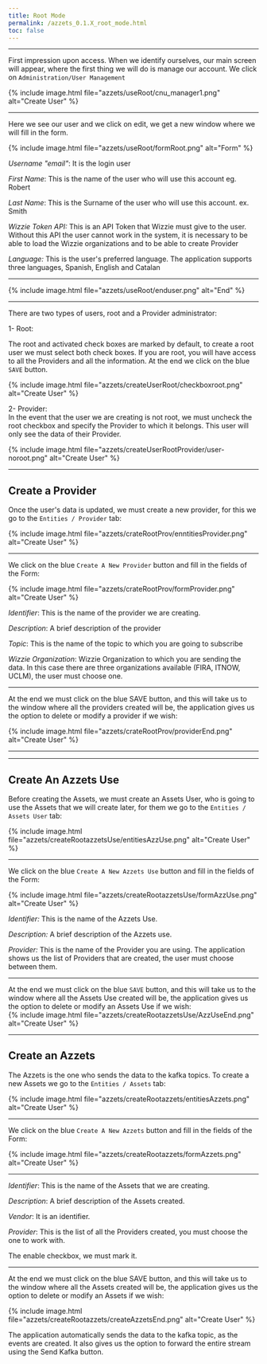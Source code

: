 ```yaml
---
title: Root Mode
permalink: /azzets_0.1.X_root_mode.html
toc: false
---
```

* * *
First impression upon access.
When we identify ourselves, our main screen will appear, where the first thing we will do is manage our account. We click on `Administration/User Management`

{% include image.html file="azzets/useRoot/cnu_manager1.png" alt="Create User" %}

* * *
Here we see our user and we click on edit, we get a new window where we will fill in the form.

{% include image.html file="azzets/useRoot/formRoot.png" alt="Form" %}

*Username "email"*: It is the login user

*First Name*: This is the name of the user who will use this account eg. Robert

*Last Name*: This is the Surname of the user who will use this account. ex. Smith

*Wizzie Token API:* This is an API Token that Wizzie must give to the user. Without this API the user cannot work in the system, it is necessary to be able to load the Wizzie organizations and to be able to create Provider

*Language:* This is the user's preferred language. The application supports three languages, Spanish, English and Catalan


* * * 
   {% include image.html file="azzets/useRoot/enduser.png" alt="End" %}             
_ _ _
There are two types of users, root and a Provider administrator:

1- Root:

The root and activated check boxes are marked by default, to create a root user we must select both check boxes. If you are root, you will have access to all the Providers and all the information.
At the end we click on the blue `SAVE` button.

{% include image.html file="azzets/createUserRoot/checkboxroot.png" alt="Create User" %}

2- Provider:  
In the event that the user we are creating is not root, we must uncheck the root checkbox and specify the Provider to which it belongs. This user will only see the data of their Provider.

{% include image.html file="azzets/createUserRootProvider/user-noroot.png" alt="Create User" %}

* * *
## Create a Provider  

Once the user's data is updated, we must create a new provider, for this we go to the `Entities / Provider` tab:
 

{% include image.html file="azzets/crateRootProv/enntitiesProvider.png" alt="Create User" %}

* * *
We click on the blue `Create A New Provider` button and fill in the fields of the Form:

{% include image.html file="azzets/crateRootProv/formProvider.png" alt="Create User" %}  


*Identifier*: This is the name of the provider we are creating.  

*Description*: A brief description of the provider  

*Topic*: This is the name of the topic to which you are going to subscribe  

*Wizzie Organization*: Wizzie Organization to which you are sending the data. In this case there are three organizations available (FIRA, ITNOW, UCLM), the user must choose one.

* * * 

At the end we must click on the blue SAVE button, and this will take us to the window where all the providers created will be, the application gives us the option to delete or modify a provider if we wish:

   {% include image.html file="azzets/crateRootProv/providerEnd.png" alt="Create User" %}             
_ _ _

***
## Create An Azzets Use
Before creating the Assets, we must create an Assets User, who is going to use the Assets that we will create later, for them we go to the  `Entities / Assets User` tab:

{% include image.html file="azzets/createRootazzetsUse/entitiesAzzUse.png" alt="Create User" %}  

***
We click on the blue `Create A New Azzets Use` button and fill in the fields of the Form:  

{% include image.html file="azzets/createRootazzetsUse/formAzzUse.png" alt="Create User" %}  

*Identifier:* This is the name of the Azzets Use.  

*Description:* A brief description of the Azzets use.  

*Provider:* This is the name of the Provider you are using. The application shows us the list of Providers that are created, the user must choose between them.  

***

At the end we must click on the blue `SAVE` button, and this will take us to the window where all the Assets Use created will be, the application gives us the option to delete or modify an Assets Use if we wish:  
{% include image.html file="azzets/createRootazzetsUse/AzzUseEnd.png" alt="Create User" %} 

* * *
## Create an Azzets
 
The Azzets is the one who sends the data to the kafka topics. To create a new Assets we go to the `Entities / Assets` tab:  


{% include image.html file="azzets/createRootazzets/entitiesAzzets.png" alt="Create User" %}

* * *

We click on the blue `Create A New Azzets` button and fill in the fields of the Form:  

{% include image.html file="azzets/createRootazzets/formAzzets.png" alt="Create User" %}  
_ _ _
*Identifier*: This is the name of the Assets that we are creating.  

*Description*: A brief description of the Assets created.  

*Vendor*: It is an identifier.  

*Provider*: This is the list of all the Providers created, you must choose the one to work with.  

The enable checkbox, we must mark it.  

* * * 
At the end we must click on the blue SAVE button, and this will take us to the window where all the Assets created will be, the application gives us the option to delete or modify an Assets if we wish:  

{% include image.html file="azzets/createRootazzets/createAzzetsEnd.png" alt="Create User" %}  

          


The application automatically sends the data to the kafka topic, as the events are created. It also gives us the option to forward the entire stream using the Send Kafka button.